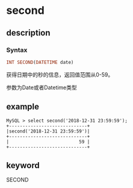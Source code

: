 # second

## description

### Syntax

```Haskell
INT SECOND(DATETIME date)
```

获得日期中的秒的信息，返回值范围从0-59。

参数为Date或者Datetime类型

## example

```Plain Text
MySQL > select second('2018-12-31 23:59:59');
+-----------------------------+
|second('2018-12-31 23:59:59')|
+-----------------------------+
|                          59 |
+-----------------------------+
```

## keyword

SECOND
